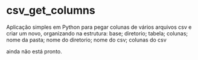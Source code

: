 # csv_get_columns
Aplicação simples em Python para pegar colunas de vários arquivos csv e criar um novo, organizando na estrutura:
base;          diretorio;        tabela;       colunas;
nome da pasta; nome do diretorio; nome do csv; colunas do csv

ainda não está pronto.
